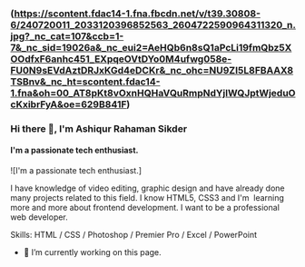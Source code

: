 ### (https://scontent.fdac14-1.fna.fbcdn.net/v/t39.30808-6/240720011_2033120396852563_2604722590964311320_n.jpg?_nc_cat=107&ccb=1-7&_nc_sid=19026a&_nc_eui2=AeHQb6n8sQ1aPcLi19fmQbz5XOOdfxF6anhc451_EXpqeOVtDYo0M4ufwg058e-FU0N9sEVdAztDRJxKGd4eDCKr&_nc_ohc=NU9ZI5L8FBAAX8TSBnv&_nc_ht=scontent.fdac14-1.fna&oh=00_AT8pKt8vOxnHQHaVQuRmpNdYjlWQJptWjeduOcKxibrFyA&oe=629B841F)

### Hi there 👋, I'm Ashiqur Rahaman Sikder
#### I'm a passionate tech enthusiast.
![I'm a passionate tech enthusiast.]

I have knowledge of video editing, graphic design and have already done many projects related to this field. I know HTML5, CSS3 and I'm  learning more and more about frontend development. I want to be a professional web developer.

Skills: HTML / CSS / Photoshop / Premier Pro / Excel / PowerPoint

- 🔭 I’m currently working on this page. 




